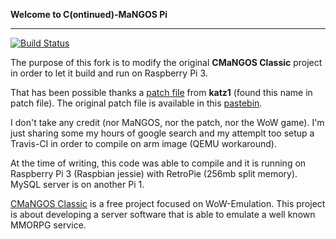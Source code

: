 **Welcome to C(ontinued)-MaNGOS Pi**

----------
[![Build Status](https://www.travis-ci.org/Morlackx/mangos-classic-raspberry-pi.svg?branch=master)](https://www.travis-ci.org/Morlackx/mangos-classic-raspberry-pi)

The purpose of this fork is to modify the original **CMaNGOS Classic** project in order to let it build and run on Raspberry Pi 3.

That has been possible thanks a [patch file](https://github.com/Morlackx/mangos-classic-raspberry-pi/blob/master/MangosPI.patch) from **katz1** (found this name in patch file). The original patch file is available in this [pastebin](https://pastebin.com/ZKNWcBPY).

I don't take any credit (nor MaNGOS, nor the patch, nor the WoW game). I'm just sharing some my hours of google search and my attemplt too setup a Travis-CI in order to compile on arm image (QEMU workaround).

At the time of writing, this code was able to compile and it is running on Raspberry Pi 3 (Raspbian jessie) with RetroPie (256mb split memory). MySQL server is on another Pi 1. 

[CMaNGOS Classic](https://github.com/cmangos/mangos-classic)  is a free project focused on WoW-Emulation. This project is about developing a server software that is able to emulate a well known MMORPG service.
